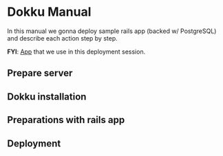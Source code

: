 # Dokku Manual

In this manual we gonna deploy sample rails app (backed w/ PostgreSQL)
and describe each action step by step.

**FYI**: [App](https://github.com/nastia-shaternik/dev) that we use in this deployment session.

## Prepare server

## Dokku installation

## Preparations with rails app

## Deployment
